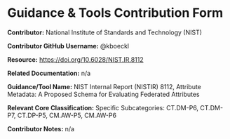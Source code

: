 # Guidance & Tools Contribution Form

**Contributor:** National Institute of Standards and Technology (NIST)

**Contributor GitHub Username:** @kboeckl

**Resource:** https://doi.org/10.6028/NIST.IR.8112

**Related Documentation:** n/a

**Guidance/Tool Name:** NIST Internal Report (NISTIR) 8112, Attribute Metadata: A Proposed Schema for Evaluating Federated Attributes

**Relevant Core Classification:** Specific Subcategories: CT.DM-P6, CT.DM-P7, CT.DP-P5, CM.AW-P5, CM.AW-P6

**Contributor Notes:** n/a
